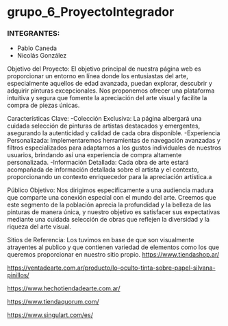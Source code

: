 # grupo_6_ProyectoIntegrador
### INTEGRANTES:
- Pablo Caneda
- Nicolás González

Objetivo del Proyecto:
El objetivo principal de nuestra página web es proporcionar un entorno en línea donde los entusiastas del arte, especialmente aquellos de edad avanzada, puedan explorar, descubrir y adquirir pinturas excepcionales. Nos proponemos ofrecer una plataforma intuitiva y segura que fomente la apreciación del arte visual y facilite la compra de piezas únicas.

Características Clave:
-Colección Exclusiva: La página albergará una cuidada selección de pinturas de artistas destacados y emergentes, asegurando la autenticidad y calidad de cada obra disponible.
-Experiencia Personalizada: Implementaremos herramientas de navegación avanzadas y filtros especializados para adaptarnos a los gustos individuales de nuestros usuarios, brindando así una experiencia de compra altamente personalizada.
-Información Detallada: Cada obra de arte estará acompañada de información detallada sobre el artista y el contexto, proporcionando un contexto enriquecedor para la apreciación artística.a

Público Objetivo:
Nos dirigimos específicamente a una audiencia madura que comparte una conexión especial con el mundo del arte. Creemos que este segmento de la población aprecia la profundidad y la belleza de las pinturas de manera única, y nuestro objetivo es satisfacer sus expectativas mediante una cuidada selección de obras que reflejen la diversidad y la riqueza del arte visual.

Sitios de Referencia:
Los tuvimos en base de que son visualmente atrayentes al publico y que contienen variedad de elementos como los que queremos proporcionar en nuestro sitio propio.
https://www.tiendashop.ar/

https://ventadearte.com.ar/producto/lo-oculto-tinta-sobre-papel-silvana-pinillos/

https://www.hechotiendadearte.com.ar/

https://www.tiendaquorum.com/

https://www.singulart.com/es/